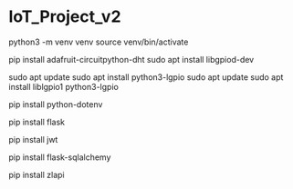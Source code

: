 # IoT_Project_v2

<!-- venv -->
python3 -m venv venv
source venv/bin/activate

<!-- adafruit-circuitpython-dht -->
pip install adafruit-circuitpython-dht
sudo apt install libgpiod-dev


<!-- lgpio -->
<!-- No venv -->
sudo apt update
sudo apt install python3-lgpio
sudo apt update
sudo apt install liblgpio1 python3-lgpio

<!-- .env -->
pip install python-dotenv

<!-- flask -->
pip install flask

<!-- jwt -->
pip install jwt

<!-- sqlalchemy -->
pip install flask-sqlalchemy


<!-- zlapi -->
pip install zlapi
